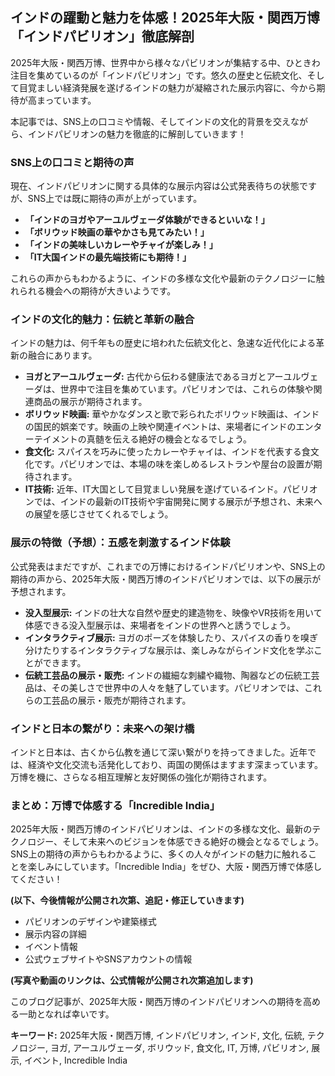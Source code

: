 ## インドの躍動と魅力を体感！2025年大阪・関西万博「インドパビリオン」徹底解剖

2025年大阪・関西万博、世界中から様々なパビリオンが集結する中、ひときわ注目を集めているのが「インドパビリオン」です。悠久の歴史と伝統文化、そして目覚ましい経済発展を遂げるインドの魅力が凝縮された展示内容に、今から期待が高まっています。

本記事では、SNS上の口コミや情報、そしてインドの文化的背景を交えながら、インドパビリオンの魅力を徹底的に解剖していきます！


### SNS上の口コミと期待の声

現在、インドパビリオンに関する具体的な展示内容は公式発表待ちの状態ですが、SNS上では既に期待の声が上がっています。

* **「インドのヨガやアーユルヴェーダ体験ができるといいな！」**
* **「ボリウッド映画の華やかさも見てみたい！」**
* **「インドの美味しいカレーやチャイが楽しみ！」**
* **「IT大国インドの最先端技術にも期待！」**

これらの声からもわかるように、インドの多様な文化や最新のテクノロジーに触れられる機会への期待が大きいようです。

### インドの文化的魅力：伝統と革新の融合

インドの魅力は、何千年もの歴史に培われた伝統文化と、急速な近代化による革新の融合にあります。

* **ヨガとアーユルヴェーダ:** 古代から伝わる健康法であるヨガとアーユルヴェーダは、世界中で注目を集めています。パビリオンでは、これらの体験や関連商品の展示が期待されます。
* **ボリウッド映画:** 華やかなダンスと歌で彩られたボリウッド映画は、インドの国民的娯楽です。映画の上映や関連イベントは、来場者にインドのエンターテイメントの真髄を伝える絶好の機会となるでしょう。
* **食文化:** スパイスを巧みに使ったカレーやチャイは、インドを代表する食文化です。パビリオンでは、本場の味を楽しめるレストランや屋台の設置が期待されます。
* **IT技術:** 近年、IT大国として目覚ましい発展を遂げているインド。パビリオンでは、インドの最新のIT技術や宇宙開発に関する展示が予想され、未来への展望を感じさせてくれるでしょう。

### 展示の特徴（予想）：五感を刺激するインド体験

公式発表はまだですが、これまでの万博におけるインドパビリオンや、SNS上の期待の声から、2025年大阪・関西万博のインドパビリオンでは、以下の展示が予想されます。

* **没入型展示:** インドの壮大な自然や歴史的建造物を、映像やVR技術を用いて体感できる没入型展示は、来場者をインドの世界へと誘うでしょう。
* **インタラクティブ展示:** ヨガのポーズを体験したり、スパイスの香りを嗅ぎ分けたりするインタラクティブな展示は、楽しみながらインド文化を学ぶことができます。
* **伝統工芸品の展示・販売:** インドの繊細な刺繍や織物、陶器などの伝統工芸品は、その美しさで世界中の人々を魅了しています。パビリオンでは、これらの工芸品の展示・販売が期待されます。


### インドと日本の繋がり：未来への架け橋

インドと日本は、古くから仏教を通じて深い繋がりを持ってきました。近年では、経済や文化交流も活発化しており、両国の関係はますます深まっています。万博を機に、さらなる相互理解と友好関係の強化が期待されます。


### まとめ：万博で体感する「Incredible India」

2025年大阪・関西万博のインドパビリオンは、インドの多様な文化、最新のテクノロジー、そして未来へのビジョンを体感できる絶好の機会となるでしょう。SNS上の期待の声からもわかるように、多くの人々がインドの魅力に触れることを楽しみにしています。「Incredible India」をぜひ、大阪・関西万博で体感してください！


**(以下、今後情報が公開され次第、追記・修正していきます)**

* パビリオンのデザインや建築様式
* 展示内容の詳細
* イベント情報
* 公式ウェブサイトやSNSアカウントの情報


**(写真や動画のリンクは、公式情報が公開され次第追加します)**


このブログ記事が、2025年大阪・関西万博のインドパビリオンへの期待を高める一助となれば幸いです。


**キーワード:** 2025年大阪・関西万博, インドパビリオン, インド, 文化, 伝統, テクノロジー, ヨガ, アーユルヴェーダ, ボリウッド, 食文化, IT, 万博, パビリオン, 展示, イベント,  Incredible India